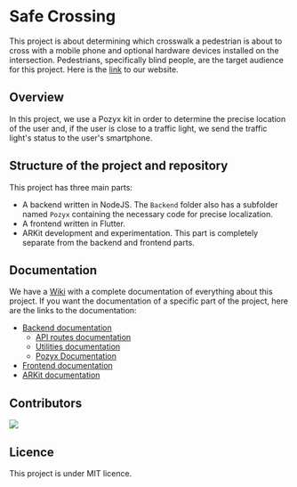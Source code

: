 # Safe Crossing
This project is about determining which crosswalk a pedestrian is about to cross with a mobile phone and optional hardware devices installed on the intersection. Pedestrians, specifically blind people, are the target audience for this project. Here is the [link](https://osoc21.github.io/Safe-Crossing/) to our website.

## Overview
In this project, we use a Pozyx kit in order to determine the precise location of the user and, if the user is close to a traffic light, we send the traffic light's status to the user's smartphone.

## Structure of the project and repository
This project has three main parts: 
- A backend written in NodeJS. The `Backend` folder also has a subfolder named `Pozyx` containing the necessary code for precise localization.
- A frontend written in Flutter. 
- ARKit development and experimentation. This part is completely separate from the backend and frontend parts.

## Documentation
We have a [Wiki](https://github.com/osoc21/Safe-Crossing/wiki) with a complete documentation of everything about this project.
If you want the documentation of a specific part of the project, here are the links to the documentation:  
- [Backend documentation](https://github.com/osoc21/Safe-Crossing/blob/master/Backend/README.md)
    - [API routes documentation](https://github.com/osoc21/Safe-Crossing/blob/master/Backend/src/routes/README.md)
    - [Utilities documentation](https://github.com/osoc21/Safe-Crossing/blob/master/Backend/src/utils/README.md)
  - [Pozyx Documentation](https://github.com/osoc21/Safe-Crossing/blob/master/Backend/Pozyx/README.md)
- [Frontend documentation](https://github.com/osoc21/Safe-Crossing/blob/master/Frontend/README.md)
- [ARKit documentation](https://github.com/osoc21/Safe-Crossing/blob/master/ARKit-Drawing/README.md)

## Contributors

<a href="https://github.com/osoc21/Safe-Crossing/graphs/contributors">
  <img src="https://contrib.rocks/image?repo=osoc21/Safe-Crossing" />
</a>

## Licence 
This project is under MIT licence.